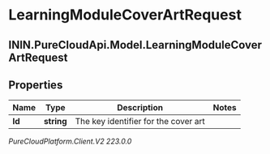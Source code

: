 # LearningModuleCoverArtRequest

## ININ.PureCloudApi.Model.LearningModuleCoverArtRequest

## Properties

|Name | Type | Description | Notes|
|------------ | ------------- | ------------- | -------------|
| **Id** | **string** | The key identifier for the cover art | |



_PureCloudPlatform.Client.V2 223.0.0_
